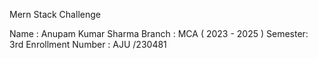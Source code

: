 Mern Stack Challenge 

Name : Anupam Kumar Sharma
Branch : MCA ( 2023 - 2025 )
Semester: 3rd
Enrollment Number : AJU /230481
